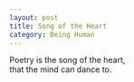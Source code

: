 ```yaml
---
layout: post
title: Song of the Heart
category: Being Human 
---
```


Poetry is the song of the heart,  
that the mind can dance to.
